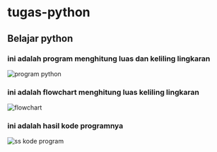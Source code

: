 # tugas-python
## Belajar python

### ini adalah program menghitung luas dan keliling lingkaran
![program python](https://user-images.githubusercontent.com/89309155/139415928-a7e31ab8-6937-4a0f-9fe5-b9b7ff86f7a4.jpg)

### ini adalah flowchart menghitung luas keliling lingkaran
![flowchart](https://user-images.githubusercontent.com/89309155/139416595-683afcf7-5c01-44f4-9b1b-df492abd9165.jpg)

### ini adalah hasil kode programnya
![ss kode program](https://user-images.githubusercontent.com/89309155/139416988-b9f7d4d1-f554-494f-9453-bf52bc5d2592.png)

